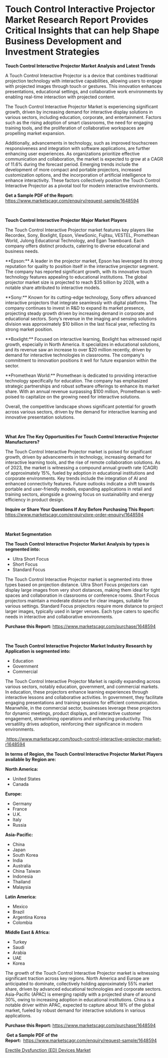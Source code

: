 <p><h1>Touch Control Interactive Projector Market Research Report Provides Critical Insights that can help Shape Business Development and Investment Strategies</h1></p><p><strong>Touch Control Interactive Projector Market Analysis and Latest Trends</strong></p>
<p><p>A Touch Control Interactive Projector is a device that combines traditional projection technology with interactive capabilities, allowing users to engage with projected images through touch or gestures. This innovation enhances presentations, educational settings, and collaborative work environments by enabling real-time interaction with projected content. </p><p>The Touch Control Interactive Projector Market is experiencing significant growth, driven by increasing demand for interactive display solutions in various sectors, including education, corporate, and entertainment. Factors such as the rising adoption of smart classrooms, the need for engaging training tools, and the proliferation of collaborative workspaces are propelling market expansion. </p><p>Additionally, advancements in technology, such as improved touchscreen responsiveness and integration with software applications, are further enhancing user experiences. As organizations prioritize effective communication and collaboration, the market is expected to grow at a CAGR of 11.6% during the forecast period. Emerging trends include the development of more compact and portable projectors, increased customization options, and the incorporation of artificial intelligence to enhance interactivity. These factors collectively position the Touch Control Interactive Projector as a pivotal tool for modern interactive environments.</p></p>
<p><strong>Get a Sample PDF of the Report:&nbsp;</strong> <a href="https://www.marketscagr.com/enquiry/request-sample/1648594?utm_campaign=2637&utm_medium=2&utm_source=Github&utm_content=ia&utm_term=25032025&utm_id=touch-control-interactive-projector">https://www.marketscagr.com/enquiry/request-sample/1648594</a></p>
<p>&nbsp;</p>
<p><strong>Touch Control Interactive Projector Major Market Players</strong></p>
<p><p>The Touch Control Interactive Projector market features key players like Recordex, Sony, Boxlight, Epson, ViewSonic, Fujitsu, VESTEL, Promethean World, Julong Educational Technology, and Egan Teamboard. Each company offers distinct products, catering to diverse educational and business needs.</p><p>**Epson:** A leader in the projector market, Epson has leveraged its strong reputation for quality to position itself in the interactive projector segment. The company has reported significant growth, with its innovative touch technology features appealing to educational institutions. The global projector market size is projected to reach $35 billion by 2028, with a notable share attributed to interactive models.</p><p>**Sony:** Known for its cutting-edge technology, Sony offers advanced interactive projectors that integrate seamlessly with digital platforms. The company continues to invest in R&D to expand its market presence, projecting steady growth driven by increasing demand in corporate and educational sectors. Sony’s revenue in the imaging and sensing solutions division was approximately $10 billion in the last fiscal year, reflecting its strong market position.</p><p>**Boxlight:** Focused on interactive learning, Boxlight has witnessed rapid growth, especially in North America. It specializes in educational solutions, and its revenue saw an increase to over $20 million recently, driven by demand for interactive technologies in classrooms. The company's commitment to innovation positions it well for future expansion within the sector.</p><p>**Promethean World:** Promethean is dedicated to providing interactive technology specifically for education. The company has emphasized strategic partnerships and robust software offerings to enhance its market share. With an annual revenue surpassing $100 million, Promethean is well-poised to capitalize on the growing need for interactive solutions.</p><p>Overall, the competitive landscape shows significant potential for growth across various sectors, driven by the demand for interactive learning and innovative presentation solutions.</p></p>
<p>&nbsp;</p>
<p><strong>What Are The Key Opportunities For Touch Control Interactive Projector Manufacturers?</strong></p>
<p><p>The Touch Control Interactive Projector market is poised for significant growth, driven by advancements in technology, increasing demand for interactive learning tools, and the rise of remote collaboration solutions. As of 2023, the market is witnessing a compound annual growth rate (CAGR) of approximately 15%, fueled by adoption in educational institutions and corporate environments. Key trends include the integration of AI and enhanced connectivity features. Future outlooks indicate a shift towards portable and user-friendly models, expanding applications in retail and training sectors, alongside a growing focus on sustainability and energy efficiency in product design.</p></p>
<p><strong>Inquire or Share Your Questions If Any Before Purchasing This Report:</strong> <a href="https://www.marketscagr.com/enquiry/pre-order-enquiry/1648594?utm_campaign=2637&utm_medium=2&utm_source=Github&utm_content=ia&utm_term=25032025&utm_id=touch-control-interactive-projector">https://www.marketscagr.com/enquiry/pre-order-enquiry/1648594</a></p>
<p>&nbsp;</p>
<p><strong>Market Segmentation</strong></p>
<p><strong>The Touch Control Interactive Projector Market Analysis by types is segmented into:</strong></p>
<p><ul><li>Ultra Short Focus</li><li>Short Focus</li><li>Standard Focus</li></ul></p>
<p><p>The Touch Control Interactive Projector market is segmented into three types based on projection distance. Ultra Short Focus projectors can display large images from very short distances, making them ideal for tight spaces and collaboration in classrooms or conference rooms. Short Focus projectors maintain a moderate distance for clear images, suitable for various settings. Standard Focus projectors require more distance to project larger images, typically used in larger venues. Each type caters to specific needs in interactive and collaborative environments.</p></p>
<p><strong>Purchase this Report:&nbsp;</strong><a href="https://www.marketscagr.com/purchase/1648594?utm_campaign=2637&utm_medium=2&utm_source=Github&utm_content=ia&utm_term=25032025&utm_id=touch-control-interactive-projector">https://www.marketscagr.com/purchase/1648594</a></p>
<p>&nbsp;</p>
<p><strong>The Touch Control Interactive Projector Market Industry Research by Application is segmented into:</strong></p>
<p><ul><li>Education</li><li>Government</li><li>Commercial</li></ul></p>
<p><p>The Touch Control Interactive Projector Market is rapidly expanding across various sectors, notably education, government, and commercial markets. In education, these projectors enhance learning experiences through interactive lessons and collaborative activities. In government, they facilitate engaging presentations and training sessions for efficient communication. Meanwhile, in the commercial sector, businesses leverage these projectors for dynamic meetings, product displays, and interactive customer engagement, streamlining operations and enhancing productivity. This versatility drives adoption, reinforcing their significance in modern environments.</p></p>
<p><a href="https://www.marketscagr.com/touch-control-interactive-projector-market-r1648594?utm_campaign=2637&utm_medium=2&utm_source=Github&utm_content=ia&utm_term=25032025&utm_id=touch-control-interactive-projector">&nbsp;https://www.marketscagr.com/touch-control-interactive-projector-market-r1648594</a></p>
<p><strong>In terms of Region, the Touch Control Interactive Projector Market Players available by Region are:</strong></p>
<p>
    <p> <strong> North America: </strong>
        <ul>
            <li>United States</li>
            <li>Canada</li>
        </ul>
        </p> 
    <p> <strong> Europe: </strong>
        <ul>
            <li>Germany</li>
            <li>France</li>
            <li>U.K.</li>
            <li>Italy</li>
            <li>Russia</li>
        </ul>
        </p> 
    <p> <strong> Asia-Pacific: </strong>
        <ul>
            <li>China</li>
            <li>Japan</li>
            <li>South Korea</li>
            <li>India</li>
            <li>Australia</li>
            <li>China Taiwan</li>
            <li>Indonesia</li>
            <li>Thailand</li>
            <li>Malaysia</li>
        </ul>
        </p> 
    <p> <strong> Latin America: </strong>
        <ul>
            <li>Mexico</li>
            <li>Brazil</li>
            <li>Argentina Korea</li>
            <li>Colombia</li>
        </ul>
        </p> 
    <p> <strong> Middle East & Africa: </strong>
        <ul>
            <li>Turkey</li>
            <li>Saudi</li>
            <li>Arabia</li>
            <li>UAE</li>
            <li>Korea</li>
        </ul>
    </p>
    </p>
<p><p>The growth of the Touch Control Interactive Projector market is witnessing significant traction across key regions. North America and Europe are anticipated to dominate, collectively holding approximately 55% market share, driven by advanced educational technologies and corporate sectors. Asia-Pacific (APAC) is emerging rapidly with a projected share of around 30%, owing to increasing adoption in educational institutions. China is a notable driver within APAC, expected to capture about 18% of the global market, fueled by robust demand for interactive solutions in various applications.</p></p>
<p><strong>Purchase this Report: </strong><a href="https://www.marketscagr.com/purchase/1648594?utm_campaign=2637&utm_medium=2&utm_source=Github&utm_content=ia&utm_term=25032025&utm_id=touch-control-interactive-projector">https://www.marketscagr.com/purchase/1648594</a></p>
<p>&nbsp;<strong>Get a Sample PDF of the Report:&nbsp;&nbsp;</strong><a href="https://www.marketscagr.com/enquiry/request-sample/1648594?utm_campaign=2637&utm_medium=2&utm_source=Github&utm_content=ia&utm_term=25032025&utm_id=touch-control-interactive-projector">https://www.marketscagr.com/enquiry/request-sample/1648594</a></p>
<p><strong></strong></p>
<p><p><a href="https://github.com/nabadeneme/Market-Research-Report-List-1/blob/main/erectile-dysfunction-ed-devices-market.md?utm_campaign=2637&utm_medium=2&utm_source=Github&utm_content=ia&utm_term=25032025&utm_id=touch-control-interactive-projector">Erectile Dysfunction (ED) Devices Market</a></p></p>